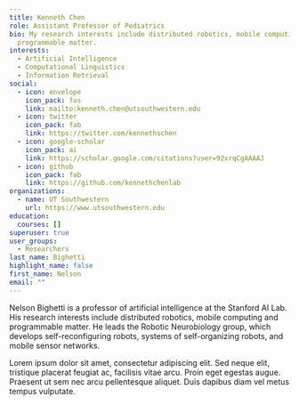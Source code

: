 ```yaml
---
title: Kenneth Chen
role: Assistant Professor of Pediatrics
bio: My research interests include distributed robotics, mobile computing and
  programmable matter.
interests:
  - Artificial Intelligence
  - Computational Linguistics
  - Information Retrieval
social:
  - icon: envelope
    icon_pack: fas
    link: mailto:kenneth.chen@utsouthwestern.edu
  - icon: twitter
    icon_pack: fab
    link: https://twitter.com/kennethschen
  - icon: google-scholar
    icon_pack: ai
    link: https://scholar.google.com/citations?user=92xrqCgAAAAJ
  - icon: github
    icon_pack: fab
    link: https://github.com/kennethchenlab
organizations:
  - name: UT Southwestern
    url: https://www.utsouthwestern.edu
education:
  courses: []
superuser: true
user_groups:
  - Researchers
last_name: Bighetti
highlight_name: false
first_name: Nelson
email: ""
---
```


Nelson Bighetti is a professor of artificial intelligence at the Stanford AI Lab. His research interests include distributed robotics, mobile computing and programmable matter. He leads the Robotic Neurobiology group, which develops self-reconfiguring robots, systems of self-organizing robots, and mobile sensor networks.

Lorem ipsum dolor sit amet, consectetur adipiscing elit. Sed neque elit, tristique placerat feugiat ac, facilisis vitae arcu. Proin eget egestas augue. Praesent ut sem nec arcu pellentesque aliquet. Duis dapibus diam vel metus tempus vulputate.
